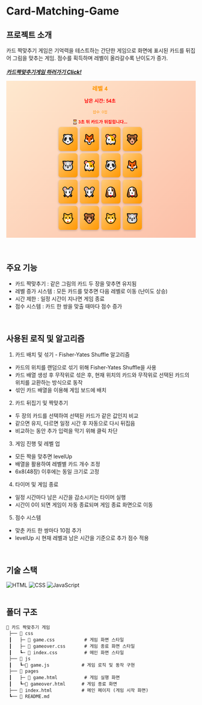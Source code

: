 # Card-Matching-Game

## 프로젝트 소개

카드 짝맞추기 게임은 기억력을 테스트하는 간단한 게임으로 화면에 표시된 카드를 뒤집어 그림을 맞추는 게임. 점수를 획득하며 레벨이 올라갈수록 난이도가 증가.  
<br>
***[카드짝맞추기게임 하러가기 Click!](https://carpe-horas.github.io/Maze-Escape-Game/)***

![카드짝맞추기게임 미리보기](images/game.png)  

<br>

## 주요 기능

- 카드 짝맞추기 : 같은 그림의 카드 두 장을 맞추면 유지됨  
- 레벨 증가 시스템 : 모든 카드를 맞추면 다음 레벨로 이동 (난이도 상승)  
- 시간 제한 : 일정 시간이 지나면 게임 종료  
- 점수 시스템 : 카드 한 쌍을 맞출 때마다 점수 증가  
<br>

## 사용된 로직 및 알고리즘
1. 카드 배치 및 섞기 - Fisher-Yates Shuffle 알고리즘  
- 카드의 위치를 랜덤으로 섞기 위해 Fisher-Yates Shuffle을 사용
- 카드 배열 생성 후 무작위로 섞은 후, 현재 위치의 카드와 무작위로 선택된 카드의 위치를 교환하는 방식으로 동작
- 섞인 카드 배열을 이용해 게임 보드에 배치

2. 카드 뒤집기 및 짝맞추기  
- 두 장의 카드를 선택하여 선택된 카드가 같은 값인지 비교 
- 같으면 유지, 다르면 일정 시간 후 자동으로 다시 뒤집음
- 비교하는 동안 추가 입력을 막기 위해 클릭 차단

3. 게임 진행 및 레벨 업  
- 모든 짝을 맞추면 levelUp
- 배열을 활용하여 레벨별 카드 개수 조정
- 6x8(48장) 이후에는 동일 크기로 고정

4. 타이머 및 게임 종료  
- 일정 시간마다 남은 시간을 감소시키는 타이머 실행
- 시간이 0이 되면 게임이 자동 종료되며 게임 종료 화면으로 이동

5. 점수 시스템  
- 맞춘 카드 한 쌍마다 10점 추가
- levelUp 시 현재 레벨과 남은 시간을 기준으로 추가 점수 적용  
<br>

## 기술 스택
![HTML](https://img.shields.io/badge/HTML5-E34F26?style=for-the-badge&logo=html5&logoColor=white)
![CSS](https://img.shields.io/badge/CSS3-1572B6?style=for-the-badge&logo=css3&logoColor=white)
![JavaScript](https://img.shields.io/badge/JavaScript-F7DF1E?style=for-the-badge&logo=javascript&logoColor=black)  
<br>

## 폴더 구조

```
📂 카드 짝맞추기 게임
 ├── 📂 css
 ┃   ├─ 📄 game.css           # 게임 화면 스타일
 ┃   ├─ 📄 gameover.css       # 게임 종료 화면 스타일
 ┃   ┗─ 📄 index.css          # 메인 화면 스타일
 ├── 📂 js
 ┃   ┗─📄 game.js            # 게임 로직 및 동작 구현
 ├── 📂 pages
 ┃   ├─ 📄 game.html          # 게임 실행 화면
 ┃   ┗─📄 gameover.html      # 게임 종료 화면
 ├── 📄 index.html           # 메인 페이지 (게임 시작 화면)
 ┗── 📄 README.md           
```

